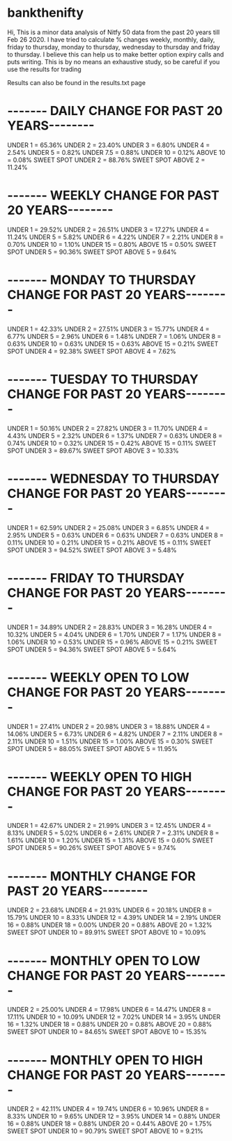 # bankthenifty

  Hi, This is a minor data analysis of Nitfy 50 data from the past 20 years till Feb 26 2020.
  I have tried to calculate % changes weekly, monthly, daily, friday to thursday, monday to thursday, wednesday to thursday and friday to thursday.
  I believe this can help us to make better option expiry calls and puts writing.
  This is by no means an exhaustive study, so be careful if you use the results for trading

  Results can also be found in the results.txt page


# ------- DAILY CHANGE FOR PAST 20 YEARS--------
  UNDER 1 = 65.36%
  UNDER 2 = 23.40%
  UNDER 3 = 6.80%
  UNDER 4 = 2.54%
  UNDER 5 = 0.82%
  UNDER 7.5 = 0.88%
  UNDER 10 = 0.12%
  ABOVE 10 = 0.08%
  SWEET SPOT   UNDER 2 = 88.76%
  SWEET SPOT   ABOVE 2 = 11.24%
# ------- WEEKLY CHANGE FOR PAST 20 YEARS-------- 
  UNDER 1 = 29.52%
  UNDER 2 = 26.51%
  UNDER 3 = 17.27%
  UNDER 4 = 11.24%
  UNDER 5 = 5.82%
  UNDER 6 = 4.22%
  UNDER 7 = 2.21%
  UNDER 8 = 0.70%
  UNDER 10 = 1.10%
  UNDER 15 = 0.80%
  ABOVE 15 = 0.50%
  SWEET SPOT   UNDER 5 = 90.36%
  SWEET SPOT   ABOVE 5 = 9.64%
# ------- MONDAY TO THURSDAY CHANGE FOR PAST 20 YEARS-------- 
  UNDER 1 = 42.33%
  UNDER 2 = 27.51%
  UNDER 3 = 15.77%
  UNDER 4 = 6.77%
  UNDER 5 = 2.96%
  UNDER 6 = 1.48%
  UNDER 7 = 1.06%
  UNDER 8 = 0.63%
  UNDER 10 = 0.63%
  UNDER 15 = 0.63%
  ABOVE 15 = 0.21%
  SWEET SPOT   UNDER 4 = 92.38%
  SWEET SPOT   ABOVE 4 = 7.62%
# ------- TUESDAY TO THURSDAY CHANGE FOR PAST 20 YEARS-------- 
  UNDER 1 = 50.16%
  UNDER 2 = 27.82%
  UNDER 3 = 11.70%
  UNDER 4 = 4.43%
  UNDER 5 = 2.32%
  UNDER 6 = 1.37%
  UNDER 7 = 0.63%
  UNDER 8 = 0.74%
  UNDER 10 = 0.32%
  UNDER 15 = 0.42%
  ABOVE 15 = 0.11%
  SWEET SPOT   UNDER 3 = 89.67%
  SWEET SPOT   ABOVE 3 = 10.33%
# ------- WEDNESDAY TO THURSDAY CHANGE FOR PAST 20 YEARS-------- 
  UNDER 1 = 62.59%
  UNDER 2 = 25.08%
  UNDER 3 = 6.85%
  UNDER 4 = 2.95%
  UNDER 5 = 0.63%
  UNDER 6 = 0.63%
  UNDER 7 = 0.63%
  UNDER 8 = 0.11%
  UNDER 10 = 0.21%
  UNDER 15 = 0.21%
  ABOVE 15 = 0.11%
  SWEET SPOT   UNDER 3 = 94.52%
  SWEET SPOT   ABOVE 3 = 5.48%
# ------- FRIDAY TO THURSDAY CHANGE FOR PAST 20 YEARS-------- 
  UNDER 1 = 34.89%
  UNDER 2 = 28.83%
  UNDER 3 = 16.28%
  UNDER 4 = 10.32%
  UNDER 5 = 4.04%
  UNDER 6 = 1.70%
  UNDER 7 = 1.17%
  UNDER 8 = 1.06%
  UNDER 10 = 0.53%
  UNDER 15 = 0.96%
  ABOVE 15 = 0.21%
  SWEET SPOT   UNDER 5 = 94.36%
  SWEET SPOT   ABOVE 5 = 5.64%
# ------- WEEKLY OPEN TO LOW CHANGE FOR PAST 20 YEARS-------- 
  UNDER 1 = 27.41%
  UNDER 2 = 20.98%
  UNDER 3 = 18.88%
  UNDER 4 = 14.06%
  UNDER 5 = 6.73%
  UNDER 6 = 4.82%
  UNDER 7 = 2.11%
  UNDER 8 = 2.11%
  UNDER 10 = 1.51%
  UNDER 15 = 1.00%
  ABOVE 15 = 0.30%
  SWEET SPOT   UNDER 5 = 88.05%
  SWEET SPOT   ABOVE 5 = 11.95%
# ------- WEEKLY OPEN TO HIGH CHANGE FOR PAST 20 YEARS-------- 
  UNDER 1 = 42.67%
  UNDER 2 = 21.99%
  UNDER 3 = 12.45%
  UNDER 4 = 8.13%
  UNDER 5 = 5.02%
  UNDER 6 = 2.61%
  UNDER 7 = 2.31%
  UNDER 8 = 1.61%
  UNDER 10 = 1.20%
  UNDER 15 = 1.31%
  ABOVE 15 = 0.60%
  SWEET SPOT   UNDER 5 = 90.26%
  SWEET SPOT   ABOVE 5 = 9.74%
# ------- MONTHLY CHANGE FOR PAST 20 YEARS-------- 
  UNDER 2 = 23.68%
  UNDER 4 = 21.93%
  UNDER 6 = 20.18%
  UNDER 8 = 15.79%
  UNDER 10 = 8.33%
  UNDER 12 = 4.39%
  UNDER 14 = 2.19%
  UNDER 16 = 0.88%
  UNDER 18 = 0.00%
  UNDER 20 = 0.88%
  ABOVE 20 = 1.32%
  SWEET SPOT   UNDER 10 = 89.91%
  SWEET SPOT   ABOVE 10 = 10.09%
# ------- MONTHLY OPEN TO LOW CHANGE FOR PAST 20 YEARS-------- 
  UNDER 2 = 25.00%
  UNDER 4 = 17.98%
  UNDER 6 = 14.47%
  UNDER 8 = 17.11%
  UNDER 10 = 10.09%
  UNDER 12 = 7.02%
  UNDER 14 = 3.95%
  UNDER 16 = 1.32%
  UNDER 18 = 0.88%
  UNDER 20 = 0.88%
  ABOVE 20 = 0.88%
  SWEET SPOT   UNDER 10 = 84.65%
  SWEET SPOT   ABOVE 10 = 15.35%
# ------- MONTHLY OPEN TO HIGH CHANGE FOR PAST 20 YEARS-------- 
  UNDER 2 = 42.11%
  UNDER 4 = 19.74%
  UNDER 6 = 10.96%
  UNDER 8 = 8.33%
  UNDER 10 = 9.65%
  UNDER 12 = 3.95%
  UNDER 14 = 0.88%
  UNDER 16 = 0.88%
  UNDER 18 = 0.88%
  UNDER 20 = 0.44%
  ABOVE 20 = 1.75%
  SWEET SPOT   UNDER 10 = 90.79%
  SWEET SPOT   ABOVE 10 = 9.21%


